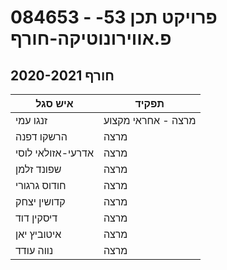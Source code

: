 # 084653 - פרויקט תכן 53-פ.אווירונוטיקה-חורף

## חורף 2020-2021

| איש סגל | תפקיד |
| ---- | ---- |
| זנגו עמי | מרצה - אחראי מקצוע |
| הרשקו דפנה | מרצה |
| אדרעי-אזולאי לוסי | מרצה |
| שפונד זלמן | מרצה |
| חודוס גרגורי | מרצה |
| קדושין יצחק | מרצה |
| דיסקין דוד | מרצה |
| איטוביץ יאן | מרצה |
| נווה עודד | מרצה |

